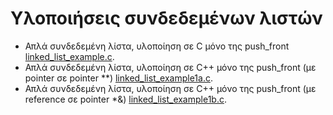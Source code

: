 # Υλοποιήσεις συνδεδεμένων λιστών

* Απλά συνδεδεμένη λίστα, υλοποίηση σε C μόνο της push_front [linked_list_example.c](./linked_list_example.c).
* Απλά συνδεδεμένη λίστα, υλοποίηση σε C++ μόνο της push_front (με pointer σε pointer **) [linked_list_example1a.c](./linked_list_example1a.c).
* Απλά συνδεδεμένη λίστα, υλοποίηση σε C++ μόνο της push_front (με reference σε pointer *&) [linked_list_example1b.c](./linked_list_example1b.c).
